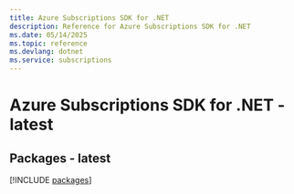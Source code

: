```yaml
---
title: Azure Subscriptions SDK for .NET
description: Reference for Azure Subscriptions SDK for .NET
ms.date: 05/14/2025
ms.topic: reference
ms.devlang: dotnet
ms.service: subscriptions
---
```

# Azure Subscriptions SDK for .NET - latest
## Packages - latest
[!INCLUDE [packages](subscriptions-index.md)]